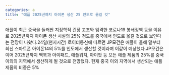 ```yaml
---
categories: a
title: "애플 2025년까지 아이폰 생산 25 인도로 옮길 것"
---
```

애플이 최근 중국을 둘러싼 지정학적 긴장 고조와 엄격한 코로나19 봉쇄정책 등을 이유로 2025년까지 아이폰 생산 시설의 25% 정도를 중국에서 인도로 옮길 것으로 보인다는 전망이 나왔다.24일(현지시간) 로이터통신에 따르면 JP모건은 애플이 올해 말부터 최신 스마트폰 아이폰14의 5%를 인도에서 생산할 것이라며 이같이 예상했다.JP모건은 이어 2025년까지 맥북과 아이패드, 애플워치, 아이팟 등 모든 애플 제품의 25%를 중국 이외의 지역에서 생산하게 될 것으로 전망했다. 현재 중국 이외 지역에서 생산되는 애플 제품의 비중은 5%